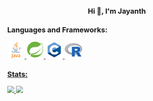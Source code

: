 <h3 align="center">Hi 👋, I'm Jayanth</h3>

<h3 align="left">Languages and Frameworks:</h3>
<p align="left"> 
  <a href="https://www.java.com" target="_blank"> <img src="https://github.com/github/explore/blob/main/topics/java/java.png" width="40" height="40"> </a> 
  <a href="https://spring.io/" target="_blank"> <img src="https://github.com/github/explore/blob/main/topics/spring-boot/spring-boot.png" width="40 height="40"> </a>
  <a href="https://www.cprogramming.com/" target="_blank"> <img src="https://github.com/github/explore/blob/main/topics/c/c.png" width="40" height="40">
  <a href="https://www.r-project.org/" target="_blank"><img src="https://github.com/github/explore/blob/main/topics/r/r.png" width="40" height="40">
</p>

<h3 align="left">Stats:</h3>
<div>
  <a href="https://github.com/mmarcosab">
  <img height="180em" src="https://github-readme-stats.vercel.app/api?username=jayanth336&show_icons=true&theme=dark&include_all_commits=true&count_private=true"/>
  <img height="180em" src="https://github-readme-stats.vercel.app/api/top-langs/?username=jayanth336&layout=compact&langs_count=7&theme=dark"/>
 </div>
  
<!--
**jayanth336/jayanth336** is a ✨ _special_ ✨ repository because its `README.md` (this file) appears on your GitHub profile.

Here are some ideas to get you started:

- 🔭 I’m currently working on ...
- 🌱 I’m currently learning ...
- 👯 I’m looking to collaborate on ...
- 🤔 I’m looking for help with ...
- 💬 Ask me about ...
- 📫 How to reach me: ...
- 😄 Pronouns: ...
- ⚡ Fun fact: ...
-->

